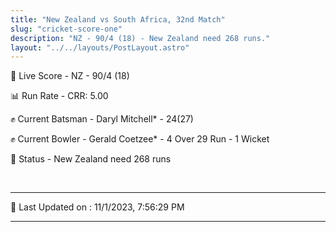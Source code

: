 ```yaml
---
title: "New Zealand vs South Africa, 32nd Match"
slug: "cricket-score-one"
description: "NZ - 90/4 (18) - New Zealand need 268 runs."
layout: "../../layouts/PostLayout.astro"
---
```


🔴 Live Score - NZ - 90/4 (18)  

📊 Run Rate - CRR: 5.00  

✊ Current Batsman - Daryl Mitchell* - 24(27)  

✊ Current Bowler - Gerald Coetzee* - 4 Over 29 Run - 1 Wicket  

📑 Status - New Zealand need 268 runs

<br />

***

📝 Last Updated on : 11/1/2023, 7:56:29 PM

***


